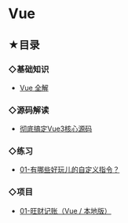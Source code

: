 # Vue

## ★目录

### ◇基础知识

- [Vue 全解](./01/README.md)

### ◇源码解读

- [彻底搞定Vue3核心源码](./02/README.md)

### ◇练习

- [01-有哪些好玩儿的自定义指令？](./03/README.md)

### ◇项目

- [01-旺财记账（Vue / 本地版）](./04/README.md)

